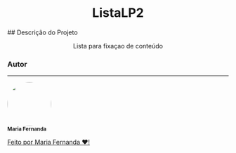 <h1 align="center"> ListaLP2 </h1>
## Descrição do Projeto
<p align="center">Lista para fixaçao de conteúdo</p>

### Autor
---

 <img style="border-radius: 50%;" src="https://github.com/account" width="100px;" alt=""/>
 <br />
 <sub><b>Maria Fernanda</b></sub></a> <a href="https://github.com/nandinhaaa"</a>


Feito por Maria Fernanda ❤️!

